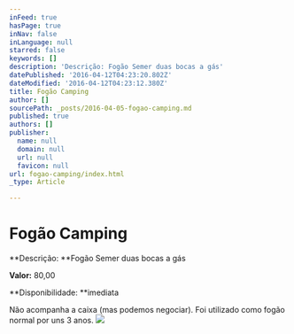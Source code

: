 ```yaml
---
inFeed: true
hasPage: true
inNav: false
inLanguage: null
starred: false
keywords: []
description: 'Descrição: Fogão Semer duas bocas a gás'
datePublished: '2016-04-12T04:23:20.802Z'
dateModified: '2016-04-12T04:23:12.380Z'
title: Fogão Camping
author: []
sourcePath: _posts/2016-04-05-fogao-camping.md
published: true
authors: []
publisher:
  name: null
  domain: null
  url: null
  favicon: null
url: fogao-camping/index.html
_type: Article

---
```

# Fogão Camping

**Descrição: **Fogão Semer duas bocas a gás

**Valor:** 80,00

**Disponibilidade: **imediata

Não acompanha a caixa (mas podemos negociar). Foi utilizado como fogão normal por uns 3 anos.
![](https://the-grid-user-content.s3-us-west-2.amazonaws.com/10f5fb6b-e61c-42d8-ba7f-fcc194d18949.jpg)
